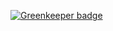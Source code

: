 

[![Greenkeeper badge](https://badges.greenkeeper.io/jojoLockLock/Chunky-back.svg)](https://greenkeeper.io/)
